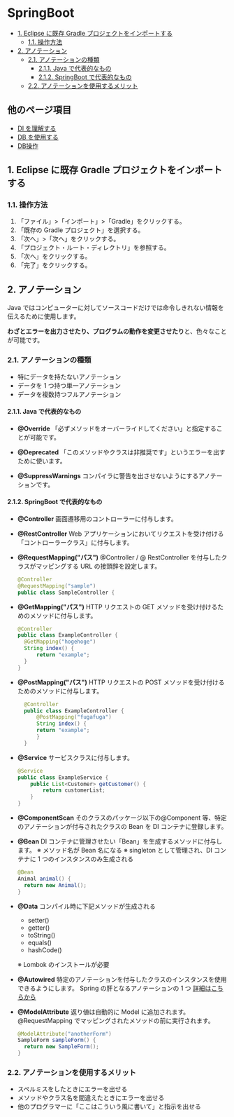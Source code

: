 # SpringBoot <!-- omit in toc -->

- [1. Eclipse に既存 Gradle プロジェクトをインポートする](#1-eclipse-に既存-gradle-プロジェクトをインポートする)
  - [1.1. 操作方法](#11-操作方法)
- [2. アノテーション](#2-アノテーション)
  - [2.1. アノテーションの種類](#21-アノテーションの種類)
    - [2.1.1. Java で代表的なもの](#211-java-で代表的なもの)
    - [2.1.2. SpringBoot で代表的なもの](#212-springboot-で代表的なもの)
  - [2.2. アノテーションを使用するメリット](#22-アノテーションを使用するメリット)

## 他のページ項目 <!-- omit in toc -->

<ul class="index">
  <li><a href="docs/DIを理解する.md">DI を理解する</a></li>
  <li><a href="docs/DBを使用する.md">DB を使用する</a></li>
  <li><a href="docs/DB操作.md">DB操作</a></li>
</ul>

## 1. Eclipse に既存 Gradle プロジェクトをインポートする

### 1.1. 操作方法

1. 「ファイル」>「インポート」>「Gradle」をクリックする。
2. 「既存の Gradle プロジェクト」を選択する。
3. 「次へ」>「次へ」をクリックする。
4. 「プロジェクト・ルート・ディレクトリ」を参照する。
5. 「次へ」をクリックする。
6. 「完了」をクリックする。

## 2. アノテーション

Java ではコンピューターに対してソースコードだけでは命令しきれない情報を伝えるために使用します。

**わざとエラーを出力させたり、プログラムの動作を変更させたり**と、色々なことが可能です。

### 2.1. アノテーションの種類

- 特にデータを持たないアノテーション
- データを 1 つ持つ単一アノテーション
- データを複数持つフルアノテーション

#### 2.1.1. Java で代表的なもの

- <b>@Override</b>
  「必ずメソッドをオーバーライドしてください」と指定することが可能です。

- <b>@Deprecated</b>
  「このメソッドやクラスは非推奨です」というエラーを出すために使います。

- <b>@SuppressWarnings</b>
  コンパイラに警告を出させないようにするアノテーションです。

#### 2.1.2. SpringBoot で代表的なもの

- <b>@Controller</b>
  画面遷移用のコントローラーに付与します。

- <b>@RestController</b>
  Web アプリケーションにおいてリクエストを受け付ける「コントローラークラス」に付与します。

- <b>@RequestMapping("パス")</b>
  @Controller / @ RestController を付与したクラスがマッピングする URL の接頭辞を設定します。

  ```java
  @Controller
  @RequestMapping("sample")
  public class SampleController {
  ```

- <b>@GetMapping("パス")</b>
  HTTP リクエストの GET メソッドを受け付けるためのメソッドに付与します。

  ```java
  @Controller
  public class ExampleController {
    @GetMapping("hogehoge")
    String index() {
        return "example";
    }
  }
  ```

- <b>@PostMapping("パス")</b>
  HTTP リクエストの POST メソッドを受け付けるためのメソッドに付与します。

  ```java
    @Controller
    public class ExampleController {
        @PostMapping("fugafuga")
        String index() {
        return "example";
        }
    }
  ```

- <b>@Service</b>
  サービスクラスに付与します。

  ```java
  @Service
  public class ExampleService {
      public List<Customer> getCustomer() {
          return customerList;
      }
  }
  ```

- <b>@ComponentScan</b>
  そのクラスのパッケージ以下の@Component 等、特定のアノテーションが付与されたクラスの Bean を DI コンテナに登録します。

- <b>@Bean</b>
  DI コンテナに管理させたい「Bean」を生成するメソッドに付与します。
  ※ メソッド名が Bean 名になる
  ※ singleton として管理され、DI コンテナに 1 つのインスタンスのみ生成される

  ```java
  @Bean
  Animal animal() {
    return new Animal();
  }
  ```

- <b>@Data</b>
  コンパイル時に下記メソッドが生成される

  - setter()
  - getter()
  - toString()
  - equals()
  - hashCode()

  ※ Lombok のインストールが必要

- <b>@Autowired</b>
  特定のアノテーションを付与したクラスのインスタンスを使用できるようにします。
  Spring の肝となるアノテーションの 1 つ
  [詳細はこちらから](docs/DIを理解する.md)

- <b>@ModelAttribute</b>
  返り値は自動的に Model に追加されます。
  @RequestMapping でマッピングされたメソッドの前に実行されます。

  ```java
  @ModelAttribute("anotherForm")
  SampleForm sampleForm() {
    return new SampleForm();
  }
  ```

### 2.2. アノテーションを使用するメリット

- スペルミスをしたときにエラーを出せる
- メソッドやクラス名を間違えたときにエラーを出せる
- 他のプログラマーに「ここはこういう風に書いて」と指示を出せる
